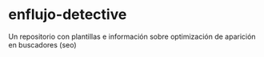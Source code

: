 # enflujo-detective
Un repositorio con plantillas e información sobre optimización de aparición en buscadores (seo)
